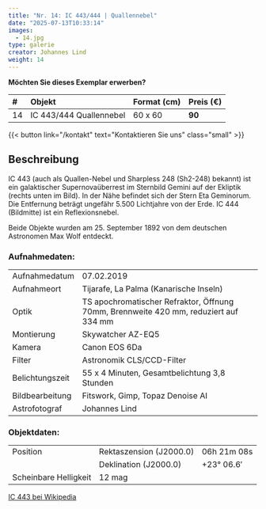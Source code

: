 ```yaml
---
title: "Nr. 14: IC 443/444 | Quallennebel"
date: "2025-07-13T10:33:14"
images:
  - 14.jpg
type: galerie
creator: Johannes Lind
weight: 14
---
```


**Möchten Sie dieses Exemplar erwerben?**

| #   | Objekt                  | Format (cm) | Preis (€) |
| :-- | :---------------------- | :---------- | :-------- |
| 14  | IC 443/444 Quallennebel | 60 x 60     | **90**    |

{{< button link="/kontakt" text="Kontaktieren Sie uns" class="small" >}}

## Beschreibung

IC 443 (auch als Quallen-Nebel und Sharpless 248 (Sh2-248) bekannt) ist ein galaktischer Supernovaüberrest im Sternbild Gemini auf der Ekliptik (rechts unten im Bild). In der Nähe befindet sich der Stern Eta Geminorum. Die Entfernung beträgt ungefähr 5.500 Lichtjahre von der Erde. IC 444 (Bildmitte) ist ein Reflexionsnebel.

Beide Objekte wurden am 25. September 1892 von dem deutschen Astronomen Max Wolf entdeckt.

### Aufnahmedaten:

|                 |                                                                                      |
| --------------- | ------------------------------------------------------------------------------------ |
| Aufnahmedatum   | 07.02.2019                                                                           |
| Aufnahmeort     | Tijarafe, La Palma (Kanarische Inseln)                                               |
| Optik           | TS apochromatischer Refraktor, Öffnung 70mm, Brennweite 420 mm, reduziert auf 334 mm |
| Montierung      | Skywatcher AZ-EQ5                                                                    |
| Kamera          | Canon EOS 6Da                                                                        |
| Filter          | Astronomik CLS/CCD-Filter                                                            |
| Belichtungszeit | 55 x 4 Minuten, Gesamtbelichtung 3,8 Stunden                                         |
| Bildbearbeitung | Fitswork, Gimp, Topaz Denoise AI                                                     |
| Astrofotograf   | Johannes Lind                                                                        |

### Objektdaten:

|                       |                         |             |
| --------------------- | ----------------------- | ----------- |
| Position              | Rektaszension (J2000.0) | 06h 21m 08s |
|                       | Deklination (J2000.0)   | +23° 06.6′  |
| Scheinbare Helligkeit | 12 mag                  |             |

[IC 443 bei Wikipedia](https://de.wikipedia.org/wiki/IC_443)
